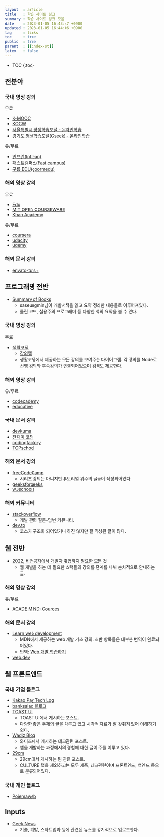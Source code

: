 ```yaml
---
layout  : article
title   : 학습 사이트 링크
summary : 학습 사이트 링크 모음
date    : 2023-01-05 16:43:47 +0900
updated : 2023-01-05 16:44:06 +0900
tag     : links
toc     : true
public  : true
parent  : [[index-st]]
latex   : false
---
```

* TOC
{:toc}

## 전분야

### 국내 영상 강의

무료

* [K-MOOC](http://www.kmooc.kr)
* [KOCW](http://www.kocw.net/home/index.do)
* [서울특별시 평생학습포털 - 온라인학습](https://sll.seoul.go.kr/lms/requestCourse/doOnlineMain.dunet)
* [경기도 평생학습포털(Gseek) - 온라인학습](https://www.gseek.kr/)

유/무료

* [인프런(Inflean)](https://www.inflearn.com)
* [패스트캠퍼스(Fast campus)](https://fastcampus.co.kr)
* [구름 EDU(goormedu)](https://edu.goorm.io)

### 해외 영상 강의

무료

* [Edx](https://www.edx.org/)
* [MIT OPEN COURSEWARE](https://ocw.mit.edu/index.htm)
* [Khan Academy](https://www.khanacademy.org/)

유/무료

* [coursera](https://www.coursera.org/)
* [udacity](https://www.udacity.com/)
* [udemy](https://www.udemy.com/)

### 해외 문서 강의

* [envato-tuts+](https://tutsplus.com/)

## 프로그래밍 전반

* [Summary of Books](https://saseungmin.github.io/reading_books_record_repository/)
    * saseungmin님이 개발서적을 읽고 요약 정리한 내용들로 이루어져있다.
    * 클린 코드, 실용주의 프로그래머 등 다양한 책의 요약을 볼 수 있다.

### 국내 영상 강의

무료

* [생활코딩](https://opentutorials.org/course/1)
    * [강의맵](https://seomal.com/map/)
    * 생활코딩에서 제공하는 모든 강의를 보여주는 다이어그램. 각 강의를 Node로 선행 강의와 후속강의가 연결되어있으며 검색도 제공한다.

### 해외 영상 강의

유/무료

* [codecademy](https://www.codecademy.com/)
* [educative](https://www.educative.io/)

### 국내 문서 강의

* [devkuma](https://www.devkuma.com)
* [잔재미 코딩](https://www.fun-coding.org/daveblog.html)
* [codingfactory](https://www.codingfactory.net/)
* [TCPschool](http://tcpschool.com/)

### 해외 문서 강의

* [freeCodeCamp](https://www.freecodecamp.org/news)
    * 시리즈 강의는 아니지만 튜토리얼 위주의 글들이 작성되어있다.
* [geeksforgeeks](https://www.geeksforgeeks.org/)
* [w3schools](https://www.w3schools.com/)

### 해외 커뮤니티

* [stackoverflow](https://stackoverflow.com)
    * 개발 관련 질문-답변 커뮤니티.
* [dev.to](https://dev.to)
    * 코스가 구조화 되어있거나 하진 않지만 잘 작성된 글이 많다.

## 웹 전반

* [2022, 비전공자에서 개발자 취업까지 필요한 모든 것](https://wiken.io/ken/4680)
    * 웹 개발을 하는 데 필요한 스택들의 강의를 단계를 나눠 순차적으로 안내하는 글.

### 해외 영상 강의

유/무료

* [ACADE MIND: Cources](https://academind.com/courses/)

### 해외 문서 강의

* [Learn web development](https://developer.mozilla.org/en-US/docs/Learn)
    * MDN에서 제공하는 web 개발 기초 강의. 초반 항목들은 대부분 번역이 완료되어있다.
    * 번역: [Web 개발 학습하기](https://developer.mozilla.org/ko/docs/Learn)
* [web.dev](https://web.dev)

## 웹 프론트엔드

### 국내 기업 블로그

* [Kakao Pay Tech Log](https://tech.kakaopay.com)
* [banksalad 블로그](https://blog.banksalad.com/tech)
* [TOAST UI](https://ui.toast.com/posts/ko)
    * TOAST UI에서 게시하는 포스트.
    * 다양한 좋은 주제의 글을 다루고 있고 시각적 자료가 잘 갖춰져 있어 이해하기 쉽다.
* [Wadiz Blog](https://blog.wadiz.kr/category/tech/)
    * 와디즈에서 게시하는 테크관련 포스트.
    * 앱을 개발하는 과정에서의 경험에 대한 글이 주를 이루고 있다.
* [29cm](https://medium.com/29cm)
    * 29cm에서 게시하는 팀 관련 포스트.
    * CULTURE 탭을 제외하고는 모두 제품, 테크관련이며 프론트엔드, 백엔드 등으로 분류되어있다.

### 국내 개인 블로그

* [Poiemaweb](https://poiemaweb.com/)

## Inputs

* [Geek News](https://news.hada.io)
    * 기술, 개발, 스타트업과 등에 관련된 뉴스를 정기적으로 업로드한다.

